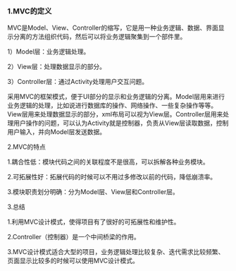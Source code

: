 ### 1.MVC的定义

MVC是Model、View、Controller的缩写，它是用一种业务逻辑、数据、界面显示分离的方法组织代码，然后可以将业务逻辑聚集到一个部件里。

1）Model层：业务逻辑处理。

2）View层：处理数据显示的部分。

3）Controller层：通过Activity处理用户交互问题。

​ 采用MVC的框架模式，便于UI部分的显示和业务逻辑的分离。Model层用来进行业务逻辑的处理，比如说进行数据库的操作、网络操作、一些复杂操作等等。View层用来处理数据显示的部分，xml布局可以视为View层。Controller层用来处理用户操作的问题，可以认为Activity就是控制器，负责从View层读取数据，控制用户输入，并向Model层发送数据。

2.MVC的特点

1.耦合性低：模块代码之间的关联程度不是很高，可以拆解各种业务模块。

2.可拓展性好：拓展代码的时候可以不用过多修改以前的代码，降低崩溃率。

3.模块职责划分明确：分为Model层、View层和Controller层。

3.总结

1.利用MVC设计模式，使得项目有了很好的可拓展性和维护性。

2.Controller（控制器）是一个中间桥梁的作用。

3.MVC设计模式适合大型的项目，业务逻辑处理比较复杂、迭代需求比较频繁、页面显示比较多的时候可以使用MVC设计模式。
